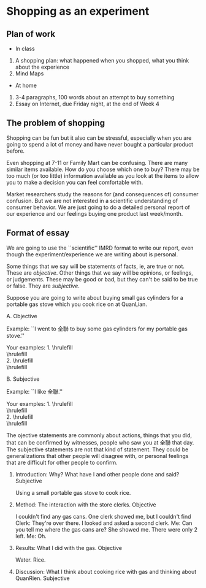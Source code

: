 # Shopping as an experiment

## Plan of work
	
* In class

1. A shopping plan: what happened when you shopped, what you think about the experience
3. Mind Maps

* At home

1. 3-4 paragraphs, 100 words about an attempt to buy something
2. Essay on Internet, due Friday night, at the end of Week 4

## The problem of shopping

Shopping can be fun but it also can be stressful, especially when you are going to spend a lot of money and have never bought a particular product before.

Even shopping at 7-11 or Family Mart can be confusing. There are many similar items available. How do you choose which one to buy? There may be too much (or too little) information available as you look at the items to allow you to make a decision you can feel comfortable with.

Market researchers study the reasons for (and consequences of) consumer confusion. But we are not interested in a scientific understanding of consumer behavior. We are just going to do a detailed personal report of our experience and our feelings buying one product last week/month.

## Format of essay

We are going to use the ``scientific'' IMRD format to write our report, even though the experiment/experience we are writing about is personal.

Some things that we say will be statements of facts, ie, are true or not. These are *objective*. Other things that we say will be opinions, or feelings, or judgements. These may be good or bad, but they can't be said to be true or false. They are *subjective*.

Suppose you are going to write about buying small gas cylinders for a portable gas stove which you cook rice on at QuanLian.

A.  Objective

Example: ``I went to 全聯 to buy some gas cylinders for my portable gas stove.''

Your examples: 1. \hrulefill \
\hrulefill \
2. \hrulefill \
\hrulefill

B.  Subjective

Example: ``I like 全聯.''

Your examples: 1. \hrulefill \
\hrulefill \
2. \hrulefill \
\hrulefill

The ojective statements are commonly about actions, things that you did, that can be confirmed by witnesses, people who saw you at 全聯 that day. The subjective statements are not that kind of statement. They could be generalizations that other people will disagree with, or personal feelings that are difficult for other people to confirm.

1. Introduction: Why? What have I and other people done and said? Subjective

   Using a small portable gas stove to cook rice.

2. Method: The interaction with the store clerks. Objective

   I couldn't find any gas cans. One clerk showed me, but I couldn't find
   Clerk: They're over there.
   I looked and asked a second clerk.
   Me: Can you tell me where the gas cans are?
   She showed me. There were only 2 left.
   Me: Oh.

3. Results: What I did with the gas. Objective

   Water. Rice.

4. Discussion: What I think about cooking rice with gas and thinking about QuanRien.
   Subjective

